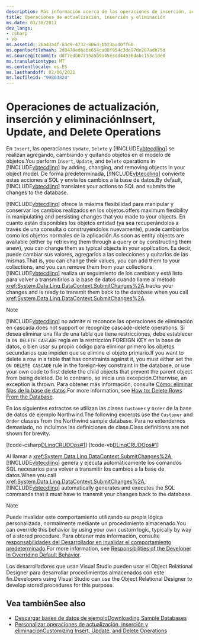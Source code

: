 ```yaml
---
description: Más información acerca de las operaciones de inserción, actualización y eliminación
title: Operaciones de actualización, inserción y eliminación
ms.date: 03/30/2017
dev_langs:
- csharp
- vb
ms.assetid: 26a43a4f-83c9-4732-806d-bb23aad0ff6b
ms.openlocfilehash: 2d0470ed6abe654ca08f954c3de97de207adb75d
ms.sourcegitcommit: ddf7edb67715a5b9a45e3dd44536dabc153c1de0
ms.translationtype: MT
ms.contentlocale: es-ES
ms.lasthandoff: 02/06/2021
ms.locfileid: "99803824"
---
```

# <a name="insert-update-and-delete-operations"></a><span data-ttu-id="5aa2f-103">Operaciones de actualización, inserción y eliminación</span><span class="sxs-lookup"><span data-stu-id="5aa2f-103">Insert, Update, and Delete Operations</span></span>

<span data-ttu-id="5aa2f-104">En `Insert`, las operaciones `Update`, `Delete` y [!INCLUDE[vbtecdlinq](../../../../../../includes/vbtecdlinq-md.md)] se realizan agregando, cambiando y quitando objetos en el modelo de objetos.</span><span class="sxs-lookup"><span data-stu-id="5aa2f-104">You perform `Insert`, `Update`, and `Delete` operations in [!INCLUDE[vbtecdlinq](../../../../../../includes/vbtecdlinq-md.md)] by adding, changing, and removing objects in your object model.</span></span> <span data-ttu-id="5aa2f-105">De forma predeterminada, [!INCLUDE[vbtecdlinq](../../../../../../includes/vbtecdlinq-md.md)] convierte estas acciones a SQL y envía los cambios a la base de datos.</span><span class="sxs-lookup"><span data-stu-id="5aa2f-105">By default, [!INCLUDE[vbtecdlinq](../../../../../../includes/vbtecdlinq-md.md)] translates your actions to SQL and submits the changes to the database.</span></span>

[!INCLUDE[vbtecdlinq](../../../../../../includes/vbtecdlinq-md.md)] <span data-ttu-id="5aa2f-106">ofrece la máxima flexibilidad para manipular y conservar los cambios realizados en los objetos.</span><span class="sxs-lookup"><span data-stu-id="5aa2f-106">offers maximum flexibility in manipulating and persisting changes that you made to your objects.</span></span> <span data-ttu-id="5aa2f-107">En cuanto están disponibles los objetos entidad (ya sea recuperándolos a través de una consulta o construyéndolos nuevamente), puede cambiarlos como los objetos normales de la aplicación.</span><span class="sxs-lookup"><span data-stu-id="5aa2f-107">As soon as entity objects are available (either by retrieving them through a query or by constructing them anew), you can change them as typical objects in your application.</span></span> <span data-ttu-id="5aa2f-108">Es decir, puede cambiar sus valores, agregarlos a las colecciones y quitarlos de las mismas.</span><span class="sxs-lookup"><span data-stu-id="5aa2f-108">That is, you can change their values, you can add them to your collections, and you can remove them from your collections.</span></span> [!INCLUDE[vbtecdlinq](../../../../../../includes/vbtecdlinq-md.md)] <span data-ttu-id="5aa2f-109">realiza un seguimiento de los cambios y está listo para volver a transmitirlos a la base de datos cuando llame al método <xref:System.Data.Linq.DataContext.SubmitChanges%2A>.</span><span class="sxs-lookup"><span data-stu-id="5aa2f-109">tracks your changes and is ready to transmit them back to the database when you call <xref:System.Data.Linq.DataContext.SubmitChanges%2A>.</span></span>

> [!NOTE]
> [!INCLUDE[vbtecdlinq](../../../../../../includes/vbtecdlinq-md.md)] <span data-ttu-id="5aa2f-110">no admite ni reconoce las operaciones de eliminación en cascada.</span><span class="sxs-lookup"><span data-stu-id="5aa2f-110">does not support or recognize cascade-delete operations.</span></span> <span data-ttu-id="5aa2f-111">Si desea eliminar una fila de una tabla que tiene restricciones, debe establecer la `ON DELETE CASCADE` regla en la restricción FOREIGN KEY en la base de datos, o bien usar su propio código para eliminar primero los objetos secundarios que impiden que se elimine el objeto primario.</span><span class="sxs-lookup"><span data-stu-id="5aa2f-111">If you want to delete a row in a table that has constraints against it, you must either set the `ON DELETE CASCADE` rule in the foreign-key constraint in the database, or use your own code to first delete the child objects that prevent the parent object from being deleted.</span></span> <span data-ttu-id="5aa2f-112">De lo contrario, se inicia una excepción.</span><span class="sxs-lookup"><span data-stu-id="5aa2f-112">Otherwise, an exception is thrown.</span></span> <span data-ttu-id="5aa2f-113">Para obtener más información, consulte [Cómo: eliminar filas de la base de datos](how-to-delete-rows-from-the-database.md).</span><span class="sxs-lookup"><span data-stu-id="5aa2f-113">For more information, see [How to: Delete Rows From the Database](how-to-delete-rows-from-the-database.md).</span></span>

<span data-ttu-id="5aa2f-114">En los siguientes extractos se utilizan las clases `Customer` y `Order` de la base de datos de ejemplo Northwind.</span><span class="sxs-lookup"><span data-stu-id="5aa2f-114">The following excerpts use the `Customer` and `Order` classes from the Northwind sample database.</span></span> <span data-ttu-id="5aa2f-115">Para no extendernos demasiado, no incluimos las definiciones de clase.</span><span class="sxs-lookup"><span data-stu-id="5aa2f-115">Class definitions are not shown for brevity.</span></span>

[!code-csharp[DLinqCRUDOps#1](../../../../../../samples/snippets/csharp/VS_Snippets_Data/DLinqCRUDOps/cs/Program.cs#1)]
[!code-vb[DLinqCRUDOps#1](../../../../../../samples/snippets/visualbasic/VS_Snippets_Data/DLinqCRUDOps/vb/Module1.vb#1)]

<span data-ttu-id="5aa2f-116">Al llamar a <xref:System.Data.Linq.DataContext.SubmitChanges%2A>, [!INCLUDE[vbtecdlinq](../../../../../../includes/vbtecdlinq-md.md)] genera y ejecuta automáticamente los comandos SQL necesarios para volver a transmitir los cambios a la base de datos.</span><span class="sxs-lookup"><span data-stu-id="5aa2f-116">When you call <xref:System.Data.Linq.DataContext.SubmitChanges%2A>, [!INCLUDE[vbtecdlinq](../../../../../../includes/vbtecdlinq-md.md)] automatically generates and executes the SQL commands that it must have to transmit your changes back to the database.</span></span>

> [!NOTE]
> <span data-ttu-id="5aa2f-117">Puede invalidar este comportamiento utilizando su propia lógica personalizada, normalmente mediante un procedimiento almacenado.</span><span class="sxs-lookup"><span data-stu-id="5aa2f-117">You can override this behavior by using your own custom logic, typically by way of a stored procedure.</span></span> <span data-ttu-id="5aa2f-118">Para obtener más información, consulte [responsabilidades del Desarrollador en invalidar el comportamiento predeterminado](responsibilities-of-the-developer-in-overriding-default-behavior.md).</span><span class="sxs-lookup"><span data-stu-id="5aa2f-118">For more information, see [Responsibilities of the Developer In Overriding Default Behavior](responsibilities-of-the-developer-in-overriding-default-behavior.md).</span></span>
>
> <span data-ttu-id="5aa2f-119">Los desarrolladores que usan Visual Studio pueden usar el Object Relational Designer para desarrollar procedimientos almacenados con este fin.</span><span class="sxs-lookup"><span data-stu-id="5aa2f-119">Developers using Visual Studio can use the Object Relational Designer to develop stored procedures for this purpose.</span></span>

## <a name="see-also"></a><span data-ttu-id="5aa2f-120">Vea también</span><span class="sxs-lookup"><span data-stu-id="5aa2f-120">See also</span></span>

- [<span data-ttu-id="5aa2f-121">Descargar bases de datos de ejemplo</span><span class="sxs-lookup"><span data-stu-id="5aa2f-121">Downloading Sample Databases</span></span>](downloading-sample-databases.md)
- [<span data-ttu-id="5aa2f-122">Personalizar operaciones de actualización, inserción y eliminación</span><span class="sxs-lookup"><span data-stu-id="5aa2f-122">Customizing Insert, Update, and Delete Operations</span></span>](customizing-insert-update-and-delete-operations.md)
